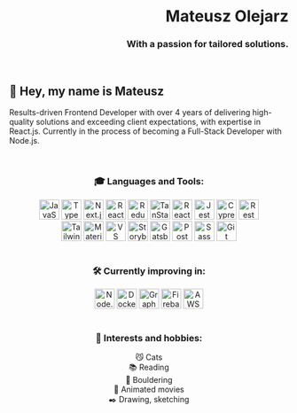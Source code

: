 <h1 align="right">Mateusz Olejarz</h1>
<h3 align="right">With a passion for tailored solutions.</h3>

[<img src="https://img.shields.io/badge/Email-D14836?style=for-the-badge&logo=gmail&logoColor=white" alt="" />](mailto:mateusz.d.olejarz@gmail.com)
[<img src="https://img.shields.io/badge/LinkedIn-0077B5?style=for-the-badge&logo=linkedin&logoColor=white" alt="" />](https://linkedin.com/in/mat-olejarz)

## 👋 Hey, my name is Mateusz

Results-driven Frontend Developer with over 4 years of delivering high-quality solutions and exceeding client expectations, with expertise in React.js.
Currently in the process of becoming a Full-Stack Developer with Node.js.

<br />

<h3 align="center">
  🎓 Languages and Tools:
</h3>
<div align="center">
  <img src="https://github.com/mateusz-olejarz/mateusz-olejarz/assets/32839483/683a5e3b-6a16-43e5-a55c-f50a19e67ba2" width="36px" alt="JavaScript" />
  <img src="https://github.com/mateusz-olejarz/mateusz-olejarz/assets/32839483/0aa6cbc6-1ba3-4fc0-802c-34ef3573ae28" width="36px" alt="TypeScript" />
  <img src="https://github.com/mateusz-olejarz/mateusz-olejarz/assets/32839483/0c25e215-029e-42ce-8d32-01d74b42e677" width="36px" alt="Next.js" />
  <img src="https://github.com/mateusz-olejarz/mateusz-olejarz/assets/32839483/dcd725ba-b7f7-4a40-9737-eff6df229634" width="36px" alt="React" />
  <img src="https://github.com/mateusz-olejarz/mateusz-olejarz/assets/32839483/20b48708-0edd-4ad5-9ee5-6bb779eb06fe" width="36px" alt="Redux" />
  <img src="https://github.com/mateusz-olejarz/mateusz-olejarz/assets/32839483/12bb119c-1814-410b-8e47-4dd680af8329" width="36px" alt="TanStack Query" />
  <img src="https://github.com/mateusz-olejarz/mateusz-olejarz/assets/32839483/312e88cf-e5b3-4a30-bb99-f29515b8b009" width="36px" alt="React Router" />
  <img src="https://github.com/mateusz-olejarz/mateusz-olejarz/assets/32839483/c773eb55-2b73-4c20-84a6-e915ef756047" width="36px" alt="Jest" />
  <img src="https://github.com/mateusz-olejarz/mateusz-olejarz/assets/32839483/68be5a06-9b6d-41e2-9384-1bdf6352efd6" width="36px" alt="Cypress" />
  <img src="https://github.com/mateusz-olejarz/mateusz-olejarz/assets/32839483/363a3b76-c892-4f51-9a56-8b912d49dd3d" width="36px" alt="Rest API" />
</div>

<div align="center">
  <img src="https://github.com/mateusz-olejarz/mateusz-olejarz/assets/32839483/feb72e9b-1986-4a24-a1b5-30988e7e9a87" width="36px" alt="Tailwind" />
  <img src="https://github.com/mateusz-olejarz/mateusz-olejarz/assets/32839483/b29589aa-f316-4b26-9b9b-360573e5bb69" width="36px" alt="Material UI" />
  <img src="https://github.com/mateusz-olejarz/mateusz-olejarz/assets/32839483/c5758001-6a98-4df5-9b86-4da6adc9cd43" width="36px" alt="VS Code" />
  <img src="https://github.com/mateusz-olejarz/mateusz-olejarz/assets/32839483/890f5d33-43fa-4beb-8c22-7de6fe407901" width="36px" alt="Storybook" />
  <img src="https://github.com/mateusz-olejarz/mateusz-olejarz/assets/32839483/3bddbfff-3d0a-4063-ae13-90ed9e856315" width="36px" alt="Gatsby" />
  <img src="https://github.com/mateusz-olejarz/mateusz-olejarz/assets/32839483/ca90cc92-d019-433b-a900-427e3916542b" width="36px" alt="Postman" />
  <img src="https://github.com/mateusz-olejarz/mateusz-olejarz/assets/32839483/3e11ab56-afef-42e6-b548-1790d32a617e" width="36px" alt="Sass" />
  <img src="https://github.com/mateusz-olejarz/mateusz-olejarz/assets/32839483/923613ef-e366-409c-9511-bf0e79cf4d21" width="36px" alt="Git" />
</div>

<br />

<h3 align="center">
  🛠️ Currently improving in:
</h3>
<div align="center">
  <img src="https://github.com/mateusz-olejarz/mateusz-olejarz/assets/32839483/d4c7cadd-4ee3-4f9d-be94-4819e463775c" width="36px" alt="Node.js" />
  <img src="https://github.com/mateusz-olejarz/mateusz-olejarz/assets/32839483/ad2c2ba4-8dbc-4f1d-9045-df550020a3cd" width="36px" alt="Docker" />
  <img src="https://github.com/mateusz-olejarz/mateusz-olejarz/assets/32839483/9b1cc3a7-56d5-48e7-b6f6-83801d53ffaf" width="36px" alt="GraphQL" />
  <img src="https://github.com/mateusz-olejarz/mateusz-olejarz/assets/32839483/cc60f712-9523-4c7e-9af7-1ef50d217126" width="36px" alt="Firebase" />
  <img src="https://github.com/mateusz-olejarz/mateusz-olejarz/assets/32839483/ddf9f9ec-3f9d-4cb3-9884-de9fbb796797" width="36px" alt="AWS" />
</div>

<br />

<h3 align="center">
  🔭 Interests and hobbies:
</h3>
<div align="center">
  😼 Cats
  <br />
  📚 Reading
  <br />
  🗻 Bouldering
  <br />
  🎥 Animated movies
  <br />
  ✒️ Drawing, sketching
</div>

